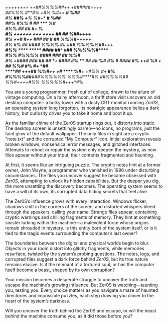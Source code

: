                                                                                                                  
   *+++**********+++++*                                            ++*##%%%%##*++               +*######*++++*   
   ##%%%         #**#%                                           +*#%          %#*++          **#        %##**   
   #%           **##%                                          +**%              %#*+*       **#           %##   
  ##%         ***#%%                                          ***#                ##***      ***            %#   
             ***#%%                                          ***##                ##****     #**+            %   
            ***#%             ++++++           +++   ++++   ****##                 ##***     %##*++++            
           ***#%           ++*#    #*++    ###**** **##***  ****#                  ##***      %%%#***+++++       
          ***#%           **#%      ##**      ##**##  %%%%  #***#                  #***##       %%%%%##***+++    
        ***#%%           ****       *****     ##*##         ##***                  #**##             %%%%%#****  
       ***#%%            ***********#%%%%     ####          ###***                 ***##                  %%#**  
      ***#%           +*##*##                 ##*#           ##***                ***##     *+              #### 
     ***#%           **  ##**                 #**#            %#***               **#%      #**             #### 
    ***#%          ++*#  %#***         +*     #**#             %%#**             **#%       #**+            *##  
  ****##        +++**##   %%#*++     +*#      ****               %#**+         +*#%%         #***+        **#%   
  #%%%%##*****###%%%%%%     %%%#****#%     *##%%%%##*              %%#**++++**#%%            %%%%%#**+++**#%     
                                                                                                                 

 You are a young programmer, fresh out of college, drawn to the allure of vintage computing. On a rainy afternoon, a thrift store visit uncovers an old desktop computer: a bulky tower with a dusty CRT monitor running *Zer0S*, an operating system long forgotten. Its nostalgic appearance belies a dark history, but curiosity drives you to take it home and boot it up.

As the familiar chime of the Zer0S startup rings out, it distorts into static. The desktop screen is unsettlingly barren—no icons, no programs, just the faint glow of the default wallpaper. The only files in sight are a cryptic "note.txt" and the corrupted "My Computer" icon. Initial exploration reveals broken windows, nonsensical error messages, and glitched interfaces. Attempts to reboot or repair the system only deepen the mystery, as new files appear without your input, their contents fragmented and haunting.

At first, it seems like an intriguing puzzle. The cryptic notes hint at a former owner, John Wayne, a programmer who vanished in 1996 under disturbing circumstances. The files you uncover suggest he became obsessed with *Zer0S*, attempting to unlock its hidden capabilities. But the deeper you dig, the more unsettling the discovery becomes. The operating system seems to have a will of its own, its corrupted data hiding secrets that feel alive.

The Zer0S’s influence grows with every interaction. Windows flicker, shadows shift in the corners of the screen, and distorted whispers bleed through the speakers, calling your name. Strange files appear, containing cryptic warnings and chilling fragments of memory. They hint at something sinister lurking within the machine—a malevolent force whose origins remain shrouded in mystery. Is this entity born of the system itself, or is it tied to the tragic events surrounding the computer’s last owner?

The boundaries between the digital and physical worlds begin to blur. Objects in your room distort into glitchy fragments, while memories resurface, twisted by the system’s probing questions. The notes, logs, and corrupted files suggest a dark force behind *Zer0S*, but its true nature remains elusive. Is it the remnant of a tortured soul, or has the computer itself become a beast, shaped by its own corruption?

Your mission becomes a desperate struggle to uncover the truth and escape the machine’s growing influence. But Zer0S is watching—taunting you, testing you. Every choice matters as you navigate a maze of haunted directories and impossible puzzles, each step drawing you closer to the heart of the system’s darkness.

Will you uncover the truth behind the Zer0S and escape, or will the beast behind the machine consume you, as it did those before you?                                                                                                               
